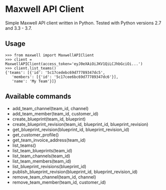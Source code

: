 # Maxwell API Client

Simple Maxwell API client written in Python. Tested with Python versions 2.7 and 3.3 - 3.7.

## Usage

    >>> from maxwell import MaxwellAPIClient
    >>> client = MaxwellAPIClient(access_token='eyJ0eXAiOiJKV1QiLCJhbGciOi...')
    >>> client.list_teams()
    {'teams': [{'id': '5c17cedebc69d77789347dc5',
       'members': [{'id': '5c17cee6bc69d77789347dc6'}],
       'name': 'My Team'}]}

## Available commands

* add_team_channel(team_id, channel)
* add_team_member(team_id, customer_id)
* create_blueprint(team_id, blueprint)
* create_blueprint_revision(team_id, blueprint_id, blueprint_revision)
* get_blueprint_revision(blueprint_id, blueprint_revision_id)
* get_customer_profile()
* get_team_invoice_address(team_id)
* list_teams()
* list_team_blueprints(team_id)
* list_team_channels(team_id)
* list_team_members(team_id)
* list_blueprint_revisions(blueprint_id)
* publish_blueprint_revision(blueprint_id, blueprint_revision_id)
* remove_team_channel(team_id, channel)
* remove_team_member(team_id, customer_id)
